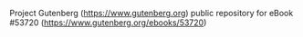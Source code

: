 Project Gutenberg (https://www.gutenberg.org) public repository for
eBook #53720 (https://www.gutenberg.org/ebooks/53720)
